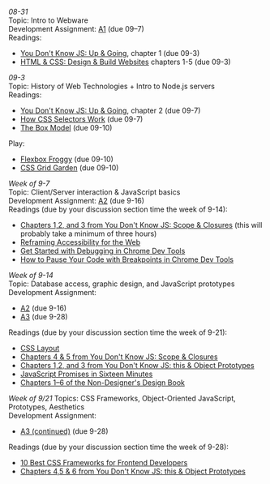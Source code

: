 *08-31*  
Topic: Intro to Webware  
Development Assignment: [A1](https://github.com/cs4241-20a/a1-gettingstarted/blob/master/README.md) (due 09–7)  
Readings:  
- [You Don't Know JS: Up & Going](https://github.com/getify/You-Dont-Know-JS/tree/1st-ed/up%20%26%20going), chapter 1 (due 09-3)
- [HTML & CSS: Design & Build Websites](https://wpi.primo.exlibrisgroup.com/discovery/fulldisplay?docid=alma9936730811904746&context=L&vid=01WPI_INST:Default&lang=en&search_scope=MyInst_and_CI&adaptor=Local%20Search%20Engine&tab=Everything&query=any,contains,Jon%20Duckett&offset=0) chapters 1-5 (due 09-3)  

*09-3*  
Topic: History of Web Technologies + Intro to Node.js servers  
Readings:  
- [You Don't Know JS: Up & Going](https://github.com/getify/You-Dont-Know-JS/tree/1st-ed/up%20%26%20going), chapter 2 (due 09-7)  
- [How CSS Selectors Work](https://css-tricks.com/how-css-selectors-work/) (due 09-7)
- [The Box Model](https://developer.mozilla.org/en-US/docs/Learn/CSS/Building_blocks/The_box_model) (due 09-10) 

Play:  
- [Flexbox Froggy](https://flexboxfroggy.com/) (due 09-10)  
- [CSS Grid Garden](https://cssgridgarden.com/) (due 09-10)  

*Week of 9-7*  
Topic: Client/Server interaction & JavaScript basics  
Development Assignment: [A2](https://github.com/cs4241-20a/a2-shortstack) (due 9-16)  
Readings (due by your discussion section time the week of 9-14):  
- [Chapters 1,2, and 3 from You Don't Know JS: Scope & Closures](https://github.com/getify/You-Dont-Know-JS/tree/1st-ed/scope%20%26%20closures) (this will probably take a minimum of three hours)
- [Reframing Accessibility for the Web](https://alistapart.com/article/reframing-accessibility-for-the-web/)
- [Get Started with Debugging in Chrome Dev Tools](https://developers.google.com/web/tools/chrome-devtools/javascript/)
- [How to Pause Your Code with Breakpoints in Chrome Dev Tools](https://developers.google.com/web/tools/chrome-devtools/javascript/breakpoints)

*Week of 9-14*  
Topic: Database access, graphic design, and JavaScript prototypes  
Development Assignment: 
- [A2](https://github.com/cs4241-20a/a2-shortstack) (due 9-16)
- [A3](https://github.com/cs4241-20a/a3-persistence) (due 9-28)

Readings (due by your discussion section time the week of 9-21):  
- [CSS Layout](https://www.smashingmagazine.com/2018/05/guide-css-layout/)
- [Chapters 4 & 5 from You Don't Know JS: Scope & Closures](https://github.com/getify/You-Dont-Know-JS/tree/1st-ed/scope%20%26%20closures)
- [Chapters 1,2, and 3 from You Don't Know JS: this & Object Prototypes](https://github.com/getify/You-Dont-Know-JS/tree/1st-ed/this%20%26%20object%20prototypes)
- [JavaScript Promises in Sixteen Minutes](https://medium.com/quick-code/javascript-promises-in-twenty-minutes-3aac5b65b887)
- [Chapters 1–6 of the Non-Designer's Design Book](https://wpi.primo.exlibrisgroup.com/discovery/fulldisplay?docid=alma9936734734504746&context=L&vid=01WPI_INST:Default&lang=en&search_scope=MyInst_and_CI&adaptor=Local%20Search%20Engine&tab=Everything&query=any,contains,non-designer%27s%20design%20book&sortby=rank&mode=basic)

*Week of 9/21*
Topics: CSS Frameworks, Object-Oriented JavaScript, Prototypes, Aesthetics  
Development Assignment: 
- [A3 (continued)](https://github.com/cs4241-20a/a3-persistence) (due 9-28)

Readings (due by your discussion section time the week of 9-28):  
- [10 Best CSS Frameworks for Frontend Developers](https://geekflare.com/best-css-frameworks/)
- [Chapters 4,5 & 6 from You Don't Know JS: this & Object Prototypes](https://github.com/getify/You-Dont-Know-JS/tree/1st-ed/this%20%26%20object%20prototypes)
